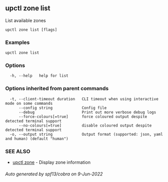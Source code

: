 ## upctl zone list

List available zones

```
upctl zone list [flags]
```

### Examples

```
upctl zone list
```

### Options

```
  -h, --help   help for list
```

### Options inherited from parent commands

```
  -t, --client-timeout duration   CLI timeout when using interactive mode on some commands
      --config string             Config file
      --debug                     Print out more verbose debug logs
      --force-colours[=true]      force coloured output despite detected terminal support
      --no-colours[=true]         disable coloured output despite detected terminal support
  -o, --output string             Output format (supported: json, yaml and human) (default "human")
```

### SEE ALSO

* [upctl zone](upctl_zone.md)	 - Display zone information

###### Auto generated by spf13/cobra on 9-Jun-2022
